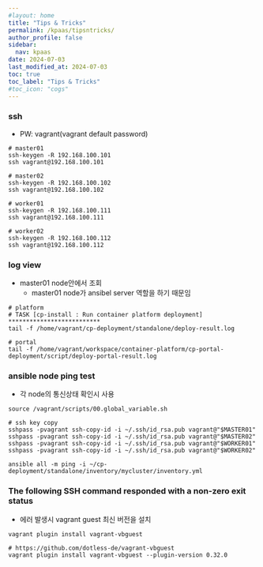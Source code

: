 ```yaml
---
#layout: home
title: "Tips & Tricks"
permalink: /kpaas/tipsntricks/
author_profile: false
sidebar:
  nav: kpaas
date: 2024-07-03
last_modified_at: 2024-07-03
toc: true
toc_label: "Tips & Tricks"
#toc_icon: "cogs"
---
```



### ssh
- PW: vagrant(vagrant default password)
 
```shell
# master01
ssh-keygen -R 192.168.100.101
ssh vagrant@192.168.100.101

# master02
ssh-keygen -R 192.168.100.102
ssh vagrant@192.168.100.102

# worker01
ssh-keygen -R 192.168.100.111
ssh vagrant@192.168.100.111

# worker02
ssh-keygen -R 192.168.100.112
ssh vagrant@192.168.100.112
```

### log view

- master01 node안에서 조회
  - master01 node가 ansibel server 역할을 하기 때문임

```shell
# platform
# TASK [cp-install : Run container platform deployment] **************************
tail -f /home/vagrant/cp-deployment/standalone/deploy-result.log

# portal
tail -f /home/vagrant/workspace/container-platform/cp-portal-deployment/script/deploy-portal-result.log
```

### ansible node ping test
- 각 node의 통신상태 확인시 사용

```shell
source /vagrant/scripts/00.global_variable.sh

# ssh key copy
sshpass -pvagrant ssh-copy-id -i ~/.ssh/id_rsa.pub vagrant@"$MASTER01"
sshpass -pvagrant ssh-copy-id -i ~/.ssh/id_rsa.pub vagrant@"$MASTER02"
sshpass -pvagrant ssh-copy-id -i ~/.ssh/id_rsa.pub vagrant@"$WORKER01"
sshpass -pvagrant ssh-copy-id -i ~/.ssh/id_rsa.pub vagrant@"$WORKER02"

ansible all -m ping -i ~/cp-deployment/standalone/inventory/mycluster/inventory.yml
```

### The following SSH command responded with a non-zero exit status
- 에러 발생시 vagrant guest 최신 버전을 설치

```shell
vagrant plugin install vagrant-vbguest

# https://github.com/dotless-de/vagrant-vbguest
vagrant plugin install vagrant-vbguest --plugin-version 0.32.0
```
